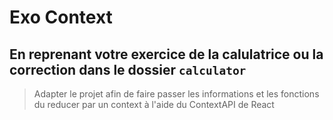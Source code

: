 # Exo Context

## En reprenant votre exercice de la calulatrice ou la correction dans le dossier `calculator`

> Adapter le projet afin de faire passer les informations et les fonctions du reducer par un context à l'aide du ContextAPI de React